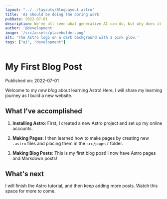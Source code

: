 ```yaml
---
layout: "../../layouts/BlogLayout.astro"
title: 'AI should be doing the boring work'
pubDate: 2022-07-01
description: We've all seen what generative AI can do, but why does it get to have all the fun?
author: '@development'
image: '/src/assets/placeholder.png'
alt: 'The Astro logo on a dark background with a pink glow.'
tags: ["ai", "development"]
---
```


# My First Blog Post

Published on: 2022-07-01

Welcome to my _new blog_ about learning Astro! Here, I will share my learning journey as I build a new website.

## What I've accomplished

1. **Installing Astro**: First, I created a new Astro project and set up my online accounts.

2. **Making Pages**: I then learned how to make pages by creating new `.astro` files and placing them in the `src/pages/` folder.

3. **Making Blog Posts**: This is my first blog post! I now have Astro pages and Markdown posts!

## What's next

I will finish the Astro tutorial, and then keep adding more posts. Watch this space for more to come.